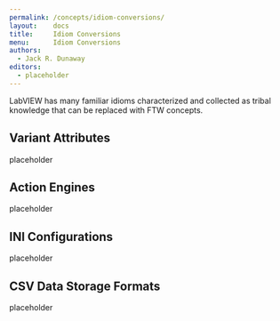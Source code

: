 ```yaml
---
permalink: /concepts/idiom-conversions/
layout:    docs
title:     Idiom Conversions
menu:      Idiom Conversions
authors:
  - Jack R. Dunaway
editors:
  - placeholder
---
```


LabVIEW has many familiar idioms characterized and collected
as tribal knowledge that can be replaced with FTW concepts.


## Variant Attributes

placeholder

## Action Engines

placeholder

## INI Configurations

placeholder

## CSV Data Storage Formats

placeholder
